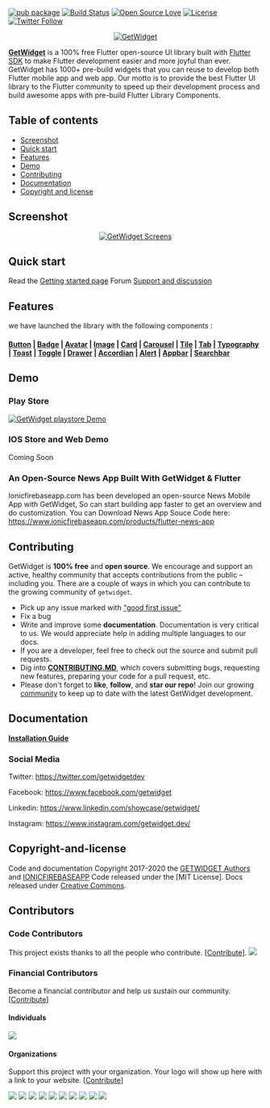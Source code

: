[![pub package](https://img.shields.io/pub/v/getwidget.svg)](https://pub.dartlang.org/packages/getwidget) [![Build Status](https://travis-ci.org/ionicfirebaseapp/getwidget.svg?branch=master)](https://travis-ci.com/ionicfirebaseapp/getwidget) [![Open Source Love](https://badges.frapsoft.com/os/v1/open-source.svg?v=102)](https://opensource.org/licenses/MIT) [![License](https://img.shields.io/badge/license-MIT-orange.svg)](https://github.com/ionicfirebaseapp/getwidget/blob/master/LICENSE) [![Twitter Follow](https://img.shields.io/twitter/follow/getwidgetdev.svg?style=social)](https://twitter.com/getwidgetdev)

<p align="center">
  <a href="https://docs.getwidget.dev/" target="_blank">
    <img src="https://ik.imagekit.io/ionicfirebaseapp/logo.black_iOBoLWdj2I.png" alt="GetWidget">
  </a>
</p>

[**GetWidget**](https://www.getwidget.dev) is a 100% free Flutter open-source UI library built with <a href="https://flutter.dev/" target="_blank">Flutter SDK</a> to make Flutter development easier and more joyful than ever. GetWidget has 1000+ pre-build widgets that you can reuse to develop both Flutter mobile app and web app. Our motto is to provide the best Flutter UI library to the Flutter community to speed up their development process and build awesome apps with pre-build Flutter Library Components.

## Table of contents

- [Screenshot](#screenshot)
- [Quick start](#quick-start)
- [Features](#features)
- [Demo](#demo)
- [Contributing](#contributing)
- [Documentation](#documentation)
- [Copyright and license](#copyright-and-license)

## Screenshot

 <p align="center">
  <a target="_blank" href="https://docs.getwidget.dev/">
    <img src="https://ik.imagekit.io/ionicfirebaseapp/GitHub_1_O8ZlrxSIo.png" alt="GetWidget Screens">
  </a>
</p>

## Quick start

Read the [Getting started page](https://docs.getwidget.dev)
Forum [Support and discussion ](https://forum.getwidget.dev)

## Features

we have launched the library with the following components :

#### [Button](https://docs.getwidget.dev/gf-button) | [Badge](https://docs.getwidget.dev/gf-badge) | [Avatar](https://docs.getwidget.dev/gf-avatar) | [Image](https://docs.getwidget.dev/gf-image) | [Card](https://docs.getwidget.dev/gf-card) | [Carousel](https://docs.getwidget.dev/gf-carousel) | [Tile](https://docs.getwidget.dev/gf-tile) | [Tab](https://docs.getwidget.dev/gf-tab) | [Typography](https://docs.getwidget.dev/gf-typography) | [Toast](https://docs.getwidget.dev/gf-toast) | [Toggle](https://docs.getwidget.dev/gf-toggle) | [Drawer](https://docs.getwidget.dev/gf-drawer) | [Accordian](https://docs.getwidget.dev/gf-accordion) | [Alert](https://docs.getwidget.dev/gf-alert) | [Appbar](https://docs.getwidget.dev/gf-appbar) | [Searchbar](https://docs.getwidget.dev/gf-searchbar)

## Demo

### Play Store

   <p align="left">
        <a href="https://play.google.com/store/apps/details?id=dev.getflutter.appkit" target="_blank">
          <img src="https://ik.imagekit.io/ionicfirebaseapp/tr:dpr-auto,tr:w-auto/playstore_NQQBiJIQ1.png" alt="GetWidget playstore Demo">
        </a>
      </p>
  
  ### IOS Store and Web Demo
   Coming Soon
 
 ### An Open-Source News App Built With GetWidget & Flutter
 Ionicfirebaseapp.com has been developed an open-source News Mobile App with GetWidget, So can start building app faster to get an overview and do customization. You can Download News App Souce Code here: https://www.ionicfirebaseapp.com/products/flutter-news-app  
 ## Contributing
 
  GetWidget is **100% free** and **open source**. We encourage and support an active, healthy community that accepts contributions from the public &ndash; including you. There are a couple of ways in which you can contribute to the growing community of `getwidget`.
  
  * Pick up any issue marked with ["good first issue"](https://github.com/ionicfirebaseapp/getwidget/issues?q=is%3Aopen+is%3Aissue+label%3A%22good+first+issue%22)
  * Fix a bug
  * Write and improve some **documentation**. Documentation is very critical to us. We would appreciate help in adding multiple languages to our docs.
  * If you are a developer, feel free to check out the source and submit pull requests.
  * Dig into [**CONTRIBUTING.MD**](CONTRIBUTING.md), which covers submitting bugs, requesting new features, preparing your code for a pull request, etc.
  * Please don't forget to **like**, **follow**, and **star our repo**! Join our growing [community](http://forum.getwidget.dev) to keep up to date with the latest GetWidget development. 
 
 
 
 ## Documentation
 
  [**Installation Guide**](https://docs.getwidget.dev)
  
 
### Social Media

Twitter: <https://twitter.com/getwidgetdev>

Facebook: <https://www.facebook.com/getwidget>

Linkedin: <https://www.linkedin.com/showcase/getwidget/>

Instagram: <https://www.instagram.com/getwidget.dev/>

## Copyright-and-license

Code and documentation Copyright 2017-2020 the [GETWIDGET Authors](https://www.getwidget.dev) and [IONICFIREBASEAPP](https://ionicfirebaseapp.com) Code released under the [MIT License]. Docs released under [Creative Commons](https://creativecommons.org/licenses/by/3.0/).

## Contributors

### Code Contributors

This project exists thanks to all the people who contribute. [[Contribute](CONTRIBUTING.md)].
<a href="https://github.com/ionicfirebaseapp/getwidget/graphs/contributors"><img src="https://opencollective.com/getwidget/contributors.svg?width=890&button=false" /></a>

### Financial Contributors

Become a financial contributor and help us sustain our community. [[Contribute](https://opencollective.com/getwidget/contribute)]

#### Individuals

<a href="https://opencollective.com/getwidget"><img src="https://opencollective.com/getwidget/individuals.svg?width=890"></a>

#### Organizations

Support this project with your organization. Your logo will show up here with a link to your website. [[Contribute](https://opencollective.com/getwidget/contribute)]

<a href="https://opencollective.com/getwidget/organization/0/website"><img src="https://opencollective.com/getwidget/organization/0/avatar.svg"></a>
<a href="https://opencollective.com/getwidget/organization/1/website"><img src="https://opencollective.com/getwidget/organization/1/avatar.svg"></a>
<a href="https://opencollective.com/getwidget/organization/2/website"><img src="https://opencollective.com/getwidget/organization/2/avatar.svg"></a>
<a href="https://opencollective.com/getwidget/organization/3/website"><img src="https://opencollective.com/getwidget/organization/3/avatar.svg"></a>
<a href="https://opencollective.com/getwidget/organization/4/website"><img src="https://opencollective.com/getwidget/organization/4/avatar.svg"></a>
<a href="https://opencollective.com/getwidget/organization/5/website"><img src="https://opencollective.com/getwidget/organization/5/avatar.svg"></a>
<a href="https://opencollective.com/getwidget/organization/6/website"><img src="https://opencollective.com/getwidget/organization/6/avatar.svg"></a>
<a href="https://opencollective.com/getwidget/organization/7/website"><img src="https://opencollective.com/getwidget/organization/7/avatar.svg"></a>
<a href="https://opencollective.com/getwidget/organization/8/website"><img src="https://opencollective.com/getwidget/organization/8/avatar.svg"></a>
<a href="https://opencollective.com/getwidget/organization/9/website"><img src="https://opencollective.com/getwidget/organization/9/avatar.svg"></a>

